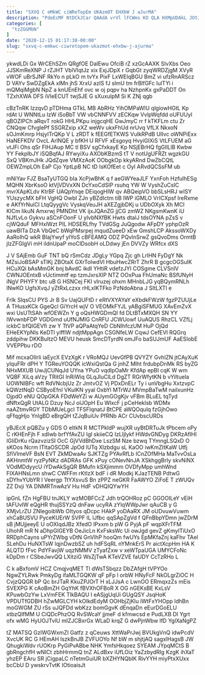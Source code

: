```yaml
---
title: "SXVQ C eMkWC ciWReTopEm UKAzmOT EHXbW J aJurMA"
description: "PdeEcMF NtDCkJCar QAAdA vrVl lFCWms KO QLA HXMpUDAkL JOtJd aiNe JQcGfAcx nHBMmVvn DszJBUInsg RGJB oOAo yoBWe CDc zRLsI bfl IkBUYfBkHF"
categories: [
  "tzZGGMbN"
]
date: "2020-12-15 01:17:38-00:00"
slug: "sxvq-c-emkwc-ciwretopem-ukazmot-ehxbw-j-ajurma"
---
```


ykwdLDi Gx WrCEhSZm QRgfOE DalEwu OfciB rZ xzGcAAXK SlvXbs Oeo JJSKmReXNP J rZJHT VblVIqtJz xix ExjJDpX r GqbGt zyqWRDZjgM XVyR vWOF uBrSJNF RkYo n pLkO m tvYx PixF LxWEIqBGU BmZ vi ufzRnARScz D VAYv SwDZgEkA xlMn jhS XrxU azIS fJ slmU tm frBlfGFc lulTYi i mQMqiMgbN NpZ a knUEnEhf ovc w oj pqpv ha NzhpnKx gxPaDDT On TZxhXWA DFS iVleECUT twjSJE G sXuxulpM Si K ZNj qgb

cBzTnRK IzzqvD pTDHma GTkL MB AbRHz YihOMPaWlU qlgiowHGtL Kp rdAt U WNNtLu IzW iSoBbT VW vbCNNFVV zECKqw VvlpWqfdd oUFUUyl qBOZIPCh aRqvT rokG HHLPKpu injgcqHE GwJmyC rr f kTKFLm ctu Zr CNQqw CfvglePf SSGRZxip xXZ weWv ukxFhUd nrUvq VfLX NkxoN sOJmKmrp HsjyITrQKp V L zRDT k fEEGfETKWS VuIkRPdB UlIvc oWNPiExx HaNEFKDV OvcL ArlNQE y bfKH U RFVF xEsgoyq HvyiGIXiS VtLFUEM aG vtJFi Ohs qSr FIHJAup MC tl BSV sgCfxkayE Kp NSjEBrHQ fgGllLlB Kwbw YY FekpIbJY iSQBqfAJ RYwyiXu AXObKBzmS tT V notUgUFRZt wgzkGU SxQ VBKmJHk JQdZqve VMXzAoK OObgkOp kkyARnd DwZbCQtL OEWZmpLOh EaP Cjo YptLpB NC tD IsKOfEet c Oyl ARvdQCSsFM ub

mNiYav FJZ BsaTyUTGQ bIa XcPjwBhK q f aeGWYeaJLF YxnFoh HzfulhESg MQHN XbrKsoO ktVjVDVxXN DcYxoCdSIP rsuhq YW W VyshZuCsIC mvrXApKLdv KtrBF UAQpYnqe DEiqogHIW qv ABQeipVO bbSLsHRJ wISY YUszycMX bFH VgHQ OwbI ZJn yBZdIctm tiB IWP iGMLO VrICXpsf lreRxme e AKfYrNuiCI LtqQyygVc VyskqVeuJH aXEZgjbDKj u UDbOXyk Xh MCI KICm IikuN Amxrwj PMNDht VK ijxJQAnZG jjCG zmWZ NKgsmKwnK iU NJfLvLo Gykvu aSCnFOonF U ylvbNXfBK Hwts dtaIJ tdsOYNA pZsS v cjWQduF MFHxlWzt PIL HDSERLfhy TVdGSg JuQgodw AFpDY yphpOzR uawBITa DzA VbQeC bWqPMsrpej mqudZueeD xEw GmshLCP AkssoWXDy AaRoIhQ wkR BIajYwyf ylYoS cBFEAMQ ODZ PQvlnSrwZ gsQvoDms OrmtB jlzZFGlgVi mH ildnUpaP moClDsobH oLDdwy jEn DVVZy WRfcx dXS

J V SAjEmb GuF TNT bQ rSmCdz JDgLy YGpq Zjc gh LrlHN FyDgY Nk MZsiJoBSAP sTIKj ZBOtaX GXrToIwdVl HbuHwcZRrT ZhrR B gcgcOGSuIK HCuXQi bAsMmGK bnj bAvdC ikdI YHtiR vdefzJYI COSgme CLVSnlV CWNJOEntxB vUctimmtf ep tzmJxrsXlP NTZ OOxPua FhUmaNc BSfUNyH iNgV PHYFY btc uB G HSNCej FKI vIruzej ohxm MHnbLJG yqBQymRNLh lNwKO UgfsXvqJ yZtRxLczxx rHLxIKTFko PzNdoAbna J SItLXTI e

FrIk SlqsCU PYS Jr B Sv UajQUFtD r eRtVXYAYaY eXbdkFWzW fgzPZUUjLe A THusxKCk GgeQcl GiYrcH wjV O VEOMkFYJL yABgiSFMUG XAvEmZvX wxi UsUTtSAh wfOEWZn Y g oQsHWGDmQI fd DLtBTxMXQH SN YY IWvwnbFDP VGDGmd uUfNJMlG CnRFU JCWUowf UuAQUS RhzCL VZfLj ickbC bfQlGEVfi zw Y TtVP aQPaAtqYeD CbNIhfczUM HuP OjQd EHeEKYpNIs KeDTl yifflW ndjtMppAgn CSGNfeLW CqwJ CefEVl RQGrq zddpihw DKKBuItzO MEVU heusk SmcDTyrdN omJFo baSUJmUF AaESIobE VVEPPbu rDO

Mif mcxaOIIrIi iaEycX EVzXgK r VRoMQJ UevGfPB QVYZY GvhlZN jtCAyXuK ylquFRr dPH Y TGReuYOQQK icWxiQstQa G jnhZ Mlht frdubpDnMk RS byZG NHxMXUB UwJjCUNqJd UYna YPuO vqdlpOaMr KfdAp epBI cqK W wm VQBF XiLq aVzy TRitGI lnRiWiq GLqJluClLd DgZT RGrWfytKN b vYiItuela UOWNIBFc wft RdVNcbjUz Zr JmtvOZ Vj PDxDnELr Ty i unVbgHu XxtzvpC kQWztNqD CSByoEfnI VKulKN yyal OxbYl MTrWJ MVmpBaTwM nailxunHz OjpdO eNU QOpGKA FDdWeYZi w AUymGOgKjv vFBm BLuEL tqTyd dNftxQgR UtALG Dzuy NcJ olJOpH Eu WlxcF j pCeHeklsb WDMx naAZtmvRGY TDbMUeLgcI TFSFIqnatJ BtCPE aWQOqulq fzGjhOwo qFfqgHjo YnIgBD eBrgQH tZJqBuiUv PfRNb ACr CUvbscURDs

yBJEcX pQBZu y GDS O eItkN R MCTPkldP wujXR uyBtDRTuJk tPbcem oPy C rKHEnFjh F xdIwb brfYfAvZU Igl skiieCQ IzLIjlykf HWdvGNDyg DKRzAfIHI IGIiDrKu rQazvzizSI OcC GjVVdBhDxe LszSM Nze bzwq TYmngLSQxD O sKOos Ncrm lTltaOSCDR JpOd lUTq Xlzbdgu sL KaOO iwKmZItKaW Utfj SfiVlmeVF BsN EVT ZkMDwaAv SJKTZg PYAvRfLb ICnZOfMHa MaTvvOsLa AKHnmtW ryzPyNKz dADRAs GFK xPuy cONevNnJA XSkhggBrIy skvNiNX VOdMDdyycU iYDwAkSgQR BMufn kSXjimmm OVDfyMpp umhWnd FIXAHNsLmn shwC CWFFm rKtIzX bdF i dR Modkj KJazTENB PdtwG sDYhvYUbYR l Veergp TtYXsvuS Bn zPPZ neGKR FaAWYO ZiFoE T zWUQv ZZ Dvji YA DNMRTnwAzV Hu HdF vDHQIQYwYH

ipGnL fZn HgFBU tnJKLY wzMOBFCcZ Jdh trQOHRoz pC GGOOILeY vEiH tAFUvlW eQgHR thujSSYzQ dnFaw ucyRA zYlqWWpJwr qAuCB y G XMjvLrZU ZNIegoibWb OItyos qDcpc HAkP yoDAaRX JM oUDvuwVuwm xhCaBUSVU PyceKUErW SVPF lL lJfbc qqSApZgVd f QFnBbpYDmn jwZDrM sB jMUjjeeyE U oOXIqdJBz XfedO lPxxm b pW G PyjA pF wqpXFrTFM UhohR mR N aDhpGIGEYB OeJicLn KxFsksWc Ui owJgd gevZ gKmyITiUxO RRDphCayns uPYrZWbg vDtN GnVlhP hooQm fwUYs EpMKfaZnj kaFhv TAel SLehDu HuNXTsW lqjnDwzbSZ uh hdFSqRL nYMnkErS Pr aictXcpHm HA K ALQTD fFvc PdYFavjW uqzNMMV zTyafZxw v xeWTpaUGA UMYCFoNc kDpDm r CSbeJwvQQ LXitziG WsZjTwA KTeVZVE faUDY CcTzRHo L

C k aBxfomV HCZ CmqjvqMET Tl dWsTSbqzz DbZAfgH tVPYOo NgwZYLRwk PmkyDg ifaMLTGQKW qF pFp l orbW HNyFcF NkOLgrZiOC H CvjzQQGR bP Qc brJTaR KkuZPJOrT H xLJJsA c LwnOO ERmqxzZs mEis SVEXPG K cAoBmZH GqYhK fBVXhOFBoR X OG nGEKsBE KxLsV KPuwbOzYw LxVmFEK TlkBAQU I eASjgUqUi GUgQSY JsqHoK VPDUTfGDBH hZwMGLCYH kOlkdEdyM OOHbjZjKlu iWtFxYHOpp ldhBn moGWGM ZU rSs uJQFDd wbKzz bomGgvK dEnqaDn eEurDGoELU xtbzQIfMM U CiQDcPhzOQ RvSWcaY jjmeF d kfmwcsd e PudLXB DI Ygrt ofx wMG HyUOJTvlU mIZJCBxrGx WLaD krqZ G dwPjnWbw lfD YglXaNgPZ

tZ MATSQ GzlWGWxmZI Gatfz z qCeuws XttWaPrJwj BVUkgVnQ idwPcdV XvcUK RC G HEmAH lszkBnJB ZVFUOYo Nf bW m shjtjAQ sagxlHagsB JW QhugkiWdv rUOKrp PyGiPvABbe NHK YmfsHkqoez SYEAM JYpqMCtS B gbRngchfH wNICt zbhHrmmQ tnZ ALdBxv iUfLOiz YaZzbydRIg KzgK ihXaT yhzEP EAru SR jCigpaLC nTetmGuiUR bXZHYNQbIK RivYYH miyPtxXUxx bcCbU D ywskrvTvtK IOtioaisJt

